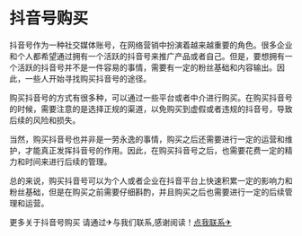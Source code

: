 # 抖音号购买

抖音号作为一种社交媒体账号，在网络营销中扮演着越来越重要的角色。很多企业和个人都希望通过拥有一个活跃的抖音号来推广产品或者自己。但是，要想拥有一个活跃的抖音号并不是一件容易的事情，需要有一定的粉丝基础和内容输出。因此，一些人开始寻找购买抖音号的途径。

购买抖音号的方式有很多种，可以通过一些平台或者中介进行购买。在购买抖音号的时候，需要注意的是选择正规的渠道，以免购买到虚假或者违规的抖音号，导致后续的风险和损失。

当然，购买抖音号也并非是一劳永逸的事情，购买之后还需要进行一定的运营和维护，才能真正发挥抖音号的作用。因此，在购买抖音号之后，也需要花费一定的精力和时间来进行后续的管理。

总的来说，购买抖音号可以为个人或者企业在抖音平台上快速积累一定的影响力和粉丝基础，但是在购买之前需要仔细斟酌，并且购买之后也需要进行一定的后续管理和运营。

更多关于抖音号购买 请通过✈与我们联系,感谢阅读！[点我联系✈](https://wap.G208.com)